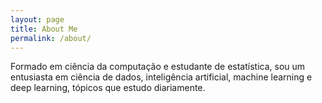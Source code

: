 ```yaml
---
layout: page
title: About Me
permalink: /about/
---
```


Formado em ciência da computação e estudante de estatística, sou um entusiasta em ciência de dados, inteligência artificial, machine learning e deep learning, tópicos que estudo diariamente.


